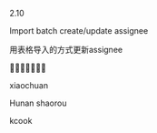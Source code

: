 2.10

Import batch create/update assignee

用表格导入的方式更新assignee





xiaochuan



Hunan shaorou 

kcook

